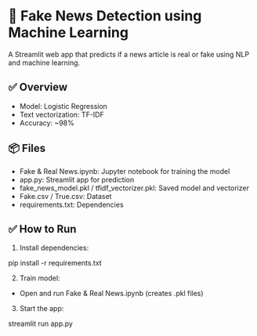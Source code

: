 # 📰 Fake News Detection using Machine Learning

A Streamlit web app that predicts if a news article is real or fake using NLP and machine learning.

## ✅ Overview
- Model: Logistic Regression
- Text vectorization: TF-IDF
- Accuracy: ~98%

## 📦 Files
- Fake & Real News.ipynb: Jupyter notebook for training the model
- app.py: Streamlit app for prediction
- fake_news_model.pkl / tfidf_vectorizer.pkl: Saved model and vectorizer
- Fake.csv / True.csv: Dataset
- requirements.txt: Dependencies

## ✅ How to Run
1. Install dependencies:


pip install -r requirements.txt

2. Train model:
- Open and run Fake & Real News.ipynb (creates .pkl files)
3. Start the app:


streamlit run app.py